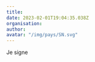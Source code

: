 ```yaml
---
title: 
date: 2023-02-01T19:04:35.038Z
organisation: 
author: 
avatar: "/img/pays/SN.svg"
---
```


Je signe